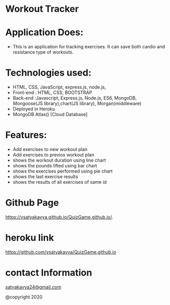 # Workout Tracker

# Application Does:
* This is an application for tracking exercises. It can save both cardio and resistance type of workouts.

# Technologies used:
* HTML, CSS, JavaScript, express.js, node.js, 
* Front-end : HTML, CSS, BOOTSTRAP
* Back-end :Javascript, Express.js, Node.js, ES6, MongoDB, Mongoose(JS library),chart(JS library), Morgan(middleware)
* Deployed in Heroku
* MongoDB Atlas()  [Cloud Database] 


# Features:
* Add exercises to new workout plan
* Add exercises to previos workout plan
* shows the workout duration using line chart
* shows the pounds lifted using bar chart
* shows the exercises performed using pie chart 
* shows the last exercise results
* shows the results of all exercises of same id



<!-- # Sample web page
![picture](Assets/quiz.png)
![picture](Assets/quizGameresult.png) -->


# Github Page 
 https://vsatyakavya.github.io/QuizGame.github.io/.
 



# heroku link
https://github.com/vsatyakavya/QuizGame.github.io

# contact Information
satyakavya24@gmail.com

@copyright 2020
